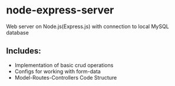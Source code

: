 # node-express-server

Web server on Node.js(Express.js) with connection to local MySQL database

## Includes:
   + Implementation of basic crud operations
   + Configs for working with form-data
   + Model-Routes-Controllers Code Structure

